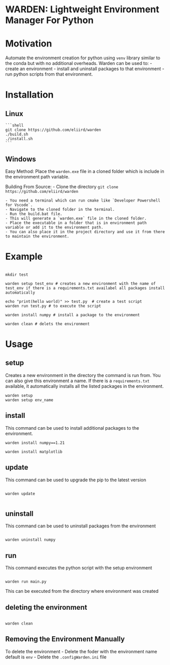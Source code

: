 # WARDEN: Lightweight Environment Manager For Python

# Motivation

Automate the environment creation for python using `venv` library similar to the conda but with no additional overheads.
Warden can be used to:
    - create an environment 
    - install and uninstall packages to that environment
    - run python scripts from that environment.

# Installation

## Linux
    ```shell
    git clone https://github.com/eliird/warden
    ./build.sh
    ./install.sh
    ```

## Windows
Easy Method:
    Place the `warden.exe` file in a cloned folder which is include in the environment path variable.

Building From Source:
    - Clone the directory `git clone https://github.com/eliird/warden`

    - You need a terminal which can run cmake like `Developer Powershell for Vscode`.
    - Navigate to the cloned folder in the terminal.
    - Run the build.bat file.
    - This will generate a `warden.exe` file in the cloned folder.
    - Place the executable in a folder that is in environment path variable or add it to the environment path.
    - You can also place it in the project directory and use it from there to maintain the environment.

# Example
 
```shell

mkdir test

warden setup test_env # creates a new environment with the name of test_env if there is a requirements.txt availabel all packages install automatically

echo "print(hello world)" >> test.py  # create a test script
warden run test.py # to execute the script

warden install numpy # install a package to the environment

warden clean # delets the environment
```

# Usage

## setup

Creates a new environment in the directory the command is run from.
You can also give this environment a name.
If there is a `requirements.txt` available, it automatically installs all the listed packages in the environment.

```shell
warden setup
warden setup env_name
```

## install

This command can be used to install additional packages to the environment.

```shell
warden install numpy==1.21

warden install matplotlib

```

## update

This command can be used to upgrade the pip to the latest version

```shell

warden update


```

## uninstall

This command can be used to uninstall packages from the environment



```shell

warden uninstall numpy

```


## run

This command executes the python script with the setup environment

```shell

warden run main.py

```

This can be executed from the directory where environment was created


## deleting the environment

```shell

warden clean

```

## Removing the Environment Manually

To delete the environment
    - Delete the foder with the environment name default is `env`
    - Delete the `.configWarden.ini` file